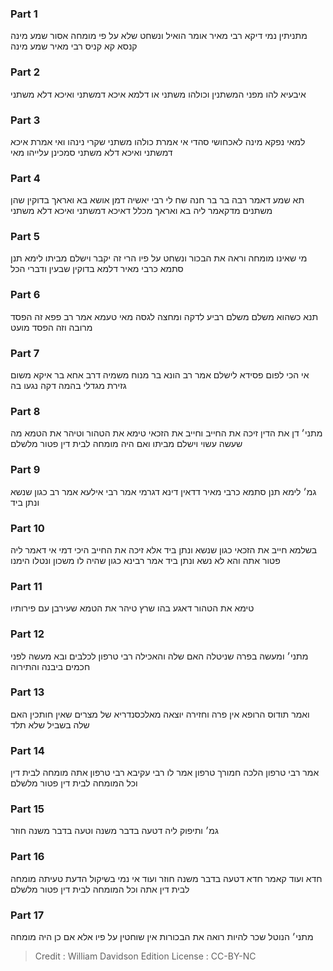 
### Part 1
מתניתין נמי דיקא רבי מאיר אומר הואיל ונשחט שלא על פי מומחה אסור שמע מינה קנסא קא קניס רבי מאיר שמע מינה

### Part 2
איבעיא להו מפני המשתנין וכולהו משתני או דלמא איכא דמשתני ואיכא דלא משתני

### Part 3
למאי נפקא מינה לאכחושי סהדי אי אמרת כולהו משתני שקרי נינהו ואי אמרת איכא דמשתני ואיכא דלא משתני סמכינן עלייהו מאי

### Part 4
תא שמע דאמר רבה בר בר חנה שח לי רבי יאשיה דמן אושא בא ואראך בדוקין שהן משתנים מדקאמר ליה בא ואראך מכלל דאיכא דמשתני ואיכא דלא משתני

### Part 5
מי שאינו מומחה וראה את הבכור ונשחט על פיו הרי זה יקבר וישלם מביתו לימא תנן סתמא כרבי מאיר דלמא בדוקין שבעין ודברי הכל

### Part 6
תנא כשהוא משלם משלם רביע לדקה ומחצה לגסה מאי טעמא אמר רב פפא זה הפסד מרובה וזה הפסד מועט

### Part 7
אי הכי לפום פסידא לישלם אמר רב הונא בר מנוח משמיה דרב אחא בר איקא משום גזירת מגדלי בהמה דקה נגעו בה

### Part 8
מתני׳ דן את הדין זיכה את החייב וחייב את הזכאי טימא את הטהור וטיהר את הטמא מה שעשה עשוי וישלם מביתו ואם היה מומחה לבית דין פטור מלשלם

### Part 9
גמ׳ לימא תנן סתמא כרבי מאיר דדאין דינא דגרמי אמר רבי אילעא אמר רב כגון שנשא ונתן ביד

### Part 10
בשלמא חייב את הזכאי כגון שנשא ונתן ביד אלא זיכה את החייב היכי דמי אי דאמר ליה פטור אתה והא לא נשא ונתן ביד אמר רבינא כגון שהיה לו משכון ונטלו הימנו

### Part 11
טימא את הטהור דאגע בהו שרץ טיהר את הטמא שעירבן עם פירותיו

### Part 12
מתני׳ ומעשה בפרה שניטלה האם שלה והאכילה רבי טרפון לכלבים ובא מעשה לפני חכמים ביבנה והתירוה

### Part 13
ואמר תודוס הרופא אין פרה וחזירה יוצאה מאלכסנדריא של מצרים שאין חותכין האם שלה בשביל שלא תלד

### Part 14
אמר רבי טרפון הלכה חמורך טרפון אמר לו רבי עקיבא רבי טרפון אתה מומחה לבית דין וכל המומחה לבית דין פטור מלשלם

### Part 15
גמ׳ ותיפוק ליה דטעה בדבר משנה וטעה בדבר משנה חוזר

### Part 16
חדא ועוד קאמר חדא דטעה בדבר משנה חוזר ועוד אי נמי בשיקול הדעת טעיתה מומחה לבית דין אתה וכל המומחה לבית דין פטור מלשלם

### Part 17
מתני׳ הנוטל שכר להיות רואה את הבכורות אין שוחטין על פיו אלא אם כן היה מומחה

>Credit : William Davidson Edition
>License : CC-BY-NC